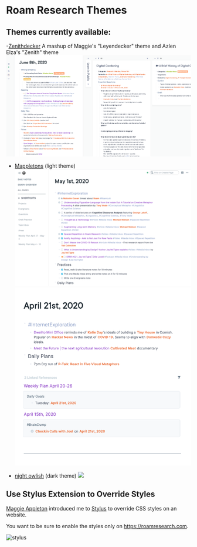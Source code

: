 # Roam Research Themes

## Themes currently available:

-[Zenithdecker](./zenithdecker.css)
A mashup of Maggie's "Leyendecker" theme and Azlen Elza's "Zenith" theme
 ![](./images/zenithdecker.png) 

- [Mappletons](./mappletons.css) (light theme)
  ![](./images/mappletons_screenshot_1.png)
  ![](./images/mappletons_screenshot_2.png)

- [night owlish](./night-owl-ish.css) (dark theme)
  ![](./images/night_owlish_screenshot.png)

## Use Stylus Extension to Override Styles

[Maggie Appleton](https://twitter.com/mappletons?lang=en) introduced me to [Stylus](https://chrome.google.com/webstore/detail/stylus-beta/apmmpaebfobifelkijhaljbmpcgbjbdo?hl=en) to override CSS styles on an website.

You want to be sure to enable the styles only on https://roamresearch.com.

![stylus](./images/01.png)
